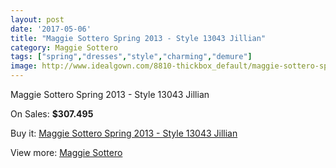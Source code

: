```yaml
---
layout: post
date: '2017-05-06'
title: "Maggie Sottero Spring 2013 - Style 13043 Jillian"
category: Maggie Sottero
tags: ["spring","dresses","style","charming","demure"]
image: http://www.idealgown.com/8810-thickbox_default/maggie-sottero-spring-2013-style-13043-jillian.jpg
---
```

Maggie Sottero Spring 2013 - Style 13043 Jillian

On Sales: **$307.495**
<a href="https://www.idealgown.com/en/maggie-sottero/3660-maggie-sottero-spring-2013-style-13043-jillian.html"><amp-img layout="responsive" width="600" height="600" src="//www.idealgown.com/8810-thickbox_default/maggie-sottero-spring-2013-style-13043-jillian.jpg" alt="Maggie Sottero Spring 2013 - Style 13043 Jillian 0" /></a>
<a href="https://www.idealgown.com/en/maggie-sottero/3660-maggie-sottero-spring-2013-style-13043-jillian.html"><amp-img layout="responsive" width="600" height="600" src="//www.idealgown.com/8809-thickbox_default/maggie-sottero-spring-2013-style-13043-jillian.jpg" alt="Maggie Sottero Spring 2013 - Style 13043 Jillian 1" /></a>

Buy it: [Maggie Sottero Spring 2013 - Style 13043 Jillian](https://www.idealgown.com/en/maggie-sottero/3660-maggie-sottero-spring-2013-style-13043-jillian.html "Maggie Sottero Spring 2013 - Style 13043 Jillian")

View more: [Maggie Sottero](https://www.idealgown.com/en/45-maggie-sottero "Maggie Sottero")